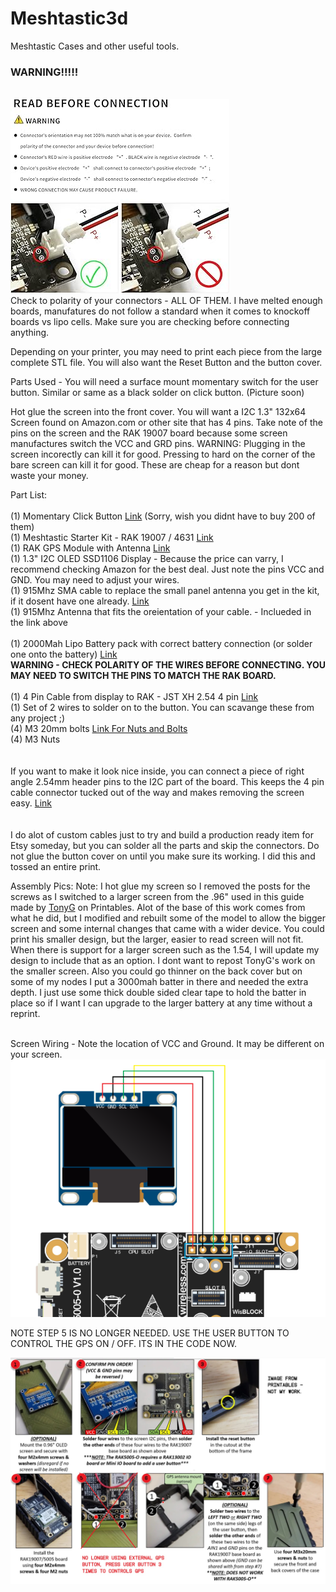 # Meshtastic3d
Meshtastic Cases and other useful tools.

<h3>WARNING!!!!!</h3><br>
<img src="https://github.com/bryanshellpuppy/Meshtastic3d/blob/main/images/polarity_.jpg"><br>
Check to polarity of your connectors - ALL OF THEM. I have melted enough boards, manufatures do not follow a standard when it comes to knockoff boards vs lipo cells. Make sure you are checking before connecting anything.

Depending on your printer, you may need to print each piece from the large complete STL file. You will also want the Reset Button and the button cover.

Parts Used - You will need a surface mount momentary switch for the user button. Similar or same as a black solder on click button. (Picture soon)

Hot glue the screen into the front cover. You will want a I2C 1.3" 132x64 Screen found on Amazon.com or other site that has 4 pins. Take note of the pins on the screen and the RAK 19007 board because some screen manufactures switch the VCC and GRD pins. WARNING: Plugging in the screen incorectly can kill it for good. Pressing to hard on the corner of the bare screen can kill it for good. These are cheap for a reason but dont waste your money.

Part List:<br>
<br>
(1) Momentary Click Button <a href="https://www.amazon.com/QTEATAK-Momentary-Tactile-Button-Assortment/dp/B07VQF8P2Y/ref=sr_1_35?crid=3QXPMZCZFW7U3&dib=eyJ2IjoiMSJ9.ruRDh8Tj1a13VD8jEURoVdYwJALM4uKzH_7rLd2hTHDGjHj071QN20LucGBJIEps.BuLYkAof1QPW6H8Vvi6uUFRkbhGifbejgvPs6ggz-ik&dib_tag=se&keywords=momentary+click+button+solder&qid=1725504484&sprefix=momentary+click+button+sold%2Caps%2C195&sr=8-35">Link</a> (Sorry, wish you didnt have to buy 200 of them)<br>
(1) Meshtastic Starter Kit - RAK 19007 / 4631 <a href="https://www.amazon.com/RAKwireless-WisBlock-Meshtastic-Starter-RAK19007/dp/B0CHKZJK9C">Link</a><br>
(1) RAK GPS Module with Antenna <a href="https://www.amazon.com/RAK-Wireless-RAK12500-Location-Module/dp/B0D33SFFGF/ref=sr_1_1_pp?crid=1SRTJUF1G9GOR&dib=eyJ2IjoiMSJ9.DZK1JnRMqSDaeN28Lb7iRZDTh7R93AEZbbrvWeAi7txX5VICSqbEqhsIMaJHye-m2UXts2cZGJGishPJZcRMrbf1uNctm89gK_qrHsVAHrP_IEKp8L2AGYs5uFISrolUhoIF3MzIezF2H8oSG-GjO7mQciol72UeobdIUi80q_i4PGi7co4vp5KMmolRrw7KyO7V8K74-9iXXAXYj3lW149s2tkaKg2l8IMbscy07c4.I8Z1-mIsX4EKdM90RHzpctskwEvLfeWifFc_VVFXhA0&dib_tag=se&keywords=rak+gps&qid=1725504168&sprefix=rak+gp%2Caps%2C177&sr=8-1">Link</a><br>
(1) 1.3" I2C OLED SSD1106 Display - Because the price can varry, I recommend checking Amazon for the best deal. Just note the pins VCC and GND. You may need to adjust your wires.<br>
(1) 915Mhz SMA cable to replace the small panel antenna you get in the kit, if it dosent have one already. <a href="https://www.amazon.com/Wishiot-Antenna-915MHz-Connector-Lora32u4/dp/B0BX2NFM9B/ref=sr_1_6?crid=121AMCDQNJ3MH&dib=eyJ2IjoiMSJ9.SNiFV78Qg3VZ6bR3M_wWj50T--Y_f4LtEoTRuckI1qb0YJY1ZGWaz7sqFf3gVF3CQUFTcddSbnXiCtKsnP4--gCG2i9Y0Y_-0WvN51UCuBfxmL4bFgqx5VqYLUkP2tB7pizFcXofpGF9sLvhVVxGtQP2QURgzZjgmlogNFF-QlP6tt9EQs1imFkDvLpQhsJ6jsrfUGdz13cuhBmi0qVnZiZbY7uU4aTwzb6hNxfxktc.H1YckMJ099bG6m_tq2R8rTA3oNG-ECW6rlswZI0PZl4&dib_tag=se&keywords=915+mhz&qid=1725504225&sprefix=915+mhz%2Caps%2C149&sr=8-6">Link</a><br>
(1) 915Mhz Antenna that fits the oreientation of your cable. - Inclueded in the link above<br><br>
(1) 2000Mah Lipo Battery pack with correct battery connection (or solder one onto the battery) <a href="https://www.amazon.com/1800mAh-battery-Rechargeable-Lithium-Connector/dp/B07BTTKM8H/ref=sr_1_18?crid=3CH3P2PN4S7PG&dib=eyJ2IjoiMSJ9.1bpVYctOhbIV6FY2OjNeO-TLfi-ERuJ7WiU6OG98ccjTP9bSViGC7Aku6hIzehvYfJzYeY6ffphZamrYZglYnfOgN5Md_TdTvCPKIly9inZkKZMkL1uzBSNp5_cvac6pOBdhhaHzuIgYR44Vk1Htpf7DYyXMoJfvHh0Sz-k4CloNC4NPRaQueLIiJK8BlJ49fa1o8nCkv6Hz_oh9n-5-C2mNYZ0CDnrPyw6F7ds0ita54RORRvfMJjLRqM6z89Qo8PW7SB6-LGrBHjGOPO4brjyXZSmIxXIf87dBE3V1n9g.smowABqF3aGO6kBVAu6nXsvaYrYNa5uYz_v2yzI9qWM&dib_tag=se&keywords=2000mah%2B3.7v%2Brechargeable%2Bbattery&qid=1725504327&sprefix=2000mah%2Caps%2C150&sr=8-18&th=1">Link</a> <br><strong>WARNING - CHECK POLARITY OF THE WIRES BEFORE CONNECTING. YOU MAY NEED TO SWITCH THE PINS TO MATCH THE RAK BOARD.</strong><br><br>
(1) 4 Pin Cable from display to RAK - JST XH 2.54 4 pin <a href="https://www.amazon.com/Sets-2-5-4-Connector-200mm-Female/dp/B01DUC1S14/ref=sr_1_14?crid=3C7KIY9T0MWL5&dib=eyJ2IjoiMSJ9.m15Ofd1u28AxlS0oDE_26sSwMRmm3YCizdEwpzx_ZqdYqpKedjzbA_qH8OdX4g407TVE4mrZ02iE2T3oqHHfk6nf7-Vd5H9dgUo8FA8W35S3NcDDAyfvLicfJ-b0vd7hgfztyEAMLcXaE-mLGsbIXrUcBTCA0OLT_VQBN7nlCVhRpLAMOwrCfZguJgn9Ihw2Didlf2Da4C8_NYiSvRod_nYj2Rwgtnshyv4YIzinoFPCs2oD4yc_RY-3EsIdNpclGbAdPyqMpRpwpwYS8kiShR40JINCWSlBrQjCzoY-sps.YBjUvPVivV7FtEEv76qWv5IV1GZev987I1v6Ts16ObM&dib_tag=se&keywords=4+pin+cable+connector&qid=1725504635&sprefix=4+pin+cable+connector%2Caps%2C168&sr=8-14">Link</a><br>
(1) Set of 2 wires to solder on to the button. You can scavange these from any project ;)<br>
(4) M3 20mm bolts <a href="https://www.amazon.com/mxuteuk-Metric-Screws-Suitable-Printer/dp/B0C7ZPZ214/ref=sr_1_1?crid=2IVZVQBHFFK37&dib=eyJ2IjoiMSJ9.CImQszsKZiemhuBPMvECRdS4a3z6uJ3kU97PMinpZu3_UgLXAEhcP8n8ErWp6G-4-YVX0J57Fp-KIztVKUFs57fC249vvOvRvagSodTXBNBPuCbB2WKJfGMeP1Y7tz8oNlB_6_Kpsw9zuCPkFv6TUgm9qsuigXwl8ecsz2B09jbRsrYbPLidHMiMiVOfuczhOMivBP_DV17cHEtCgNSCkEyxNLaVv67n8vJN9UzgdsU._fXwz0MDmDa-d0TluoLVdgydwWkfjC0R_YvDKBQQXx4&dib_tag=se&keywords=M3+20mm+bolts&qid=1725504727&sprefix=m3+20mm+bolts%2Caps%2C165&sr=8-1">Link For Nuts and Bolts</a><br>
(4) M3 Nuts<br>
<br>
<br>
If you want to make it look nice inside, you can connect a piece of right angle 2.54mm header pins to the I2C part of the board. This keeps the 4 pin cable connector tucked out of the way and makes removing the screen easy. <a href="https://www.amazon.com/Uxcell-a15062500ux0349-Single-40-pin-Breadboard/dp/B01461DQ6S/ref=sr_1_1?crid=1BBGFJ3TCZ990&dib=eyJ2IjoiMSJ9.wOjS79Xdz7AeZPKKXuBESL69Tsjj6Wo_kRf7Ld3b9feFQnz-_k_N9f4A1mG1uTvs_eelDZi99pFkMHq1RTp_nIVI5sWbjQFetu1tFaGb0idC8PKLNmTkzr5uoGBqLHJM-7KEdtuKAKbyOpJ5Szg9hfgseSbckdSek4y0zqpOSQE1KLxe5NZRAkWPqRSp_T74QOCJ2UEhu7RyE4vMIuvQlnjFLcReY0i6gYYxSvmf768.Pzc3dpPVY_zxAwG-9eCtX-jc8FMW7ed4OCQqvisnJZI&dib_tag=se&keywords=right+angle+bread+board+pins&qid=1725504866&sprefix=right+angle+bread+board+pin%2Caps%2C173&sr=8-1">Link</a><br><br><br>
I do alot of custom cables just to try and build a production ready item for Etsy someday, but you can solder all the parts and skip the connectors. Do not glue the button cover on until you make sure its working. I did this and tossed an entire print.

Assembly Pics:
Note: I hot glue my screen so I removed the posts for the screws as I switched to a larger screen from the .96" used in this guide made by <a href="https://www.printables.com/@TonyG">TonyG</a> on Printables. Alot of the base of this work comes from what he did, but I modified and rebuilt some of the model to allow the bigger screen and some internal changes that came with a wider device. You could print his smaller design, but the larger, easier to read screen will not fit. When there is support for a larger screen such as the 1.54, I will update my design to include that as an option. I dont want to repost TonyG's work on the smaller screen. Also you could go thinner on the back cover but on some of my nodes I put a 3000mah batter in there and needed the extra depth. I just use some thick double sided clear tape to hold the batter in place so if I want I can upgrade to the larger battery at any time without a reprint.<br><br>

Screen Wiring - Note the location of VCC and Ground. It may be different on your screen.
<img src="https://github.com/bryanshellpuppy/Meshtastic3d/blob/main/images/583944124df42389fef9086c5ece1834378ca0b8.png"><br>

NOTE STEP 5 IS NO LONGER NEEDED. USE THE USER BUTTON TO CONTROL THE GPS ON / OFF. ITS IN THE CODE NOW.


<img src="https://github.com/bryanshellpuppy/Meshtastic3d/blob/main/images/RAK_Assembly.jpg">
